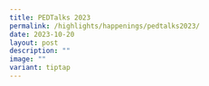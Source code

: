 ```yaml
---
title: PEDTalks 2023
permalink: /highlights/happenings/pedtalks2023/
date: 2023-10-20
layout: post
description: ""
image: ""
variant: tiptap
---
```

